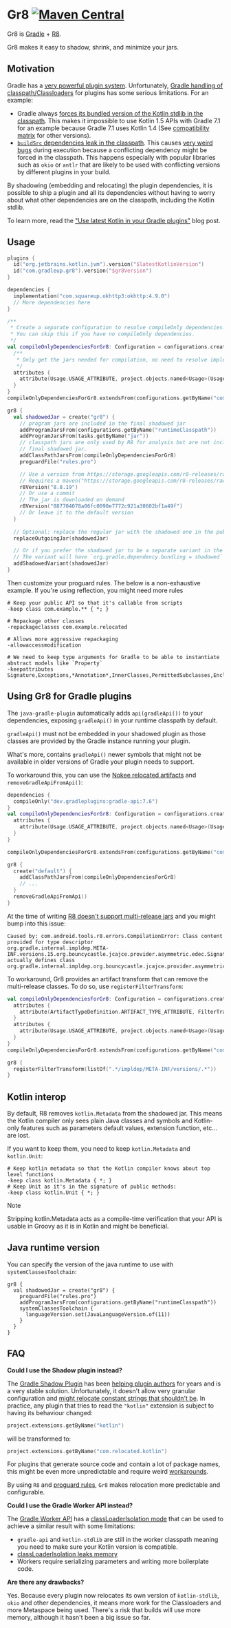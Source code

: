 # Gr8 [![Maven Central](https://img.shields.io/maven-central/v/com.gradleup/gr8-plugin?style=flat-square)](https://central.sonatype.com/namespace/com.gradleup)

Gr8 is [Gradle](https://gradle.org/) + [R8](https://r8.googlesource.com/r8). 

Gr8 makes it easy to shadow, shrink, and minimize your jars. 

## Motivation

Gradle has a [very powerful plugin system](https://r8.googlesource.com/r8). Unfortunately, [Gradle handling of classpath/Classloaders](https://dev.to/autonomousapps/build-compile-run-a-crash-course-in-classpaths-f4g) for plugins has some serious limitations. For an example:

* Gradle always [forces its bundled version of the Kotlin stdlib in the classpath](https://github.com/gradle/gradle/issues/16345). This makes it impossible to use Kotlin 1.5 APIs with Gradle 7.1 for an example because Gradle 7.1 uses Kotlin 1.4 (See [compatibility matrix](https://docs.gradle.org/current/userguide/compatibility.html) for other versions).
* [`buildSrc` dependencies leak in the classpath](https://github.com/gradle/gradle/issues/8301). This causes [very weird bugs](https://github.com/apollographql/apollo-android/issues/2939) during execution because a conflicting dependency might be forced in the classpath. This happens especially with popular libraries such as `okio` or `antlr` that are likely to be used with conflicting versions by different plugins in your build.

By shadowing (embedding and relocating) the plugin dependencies, it is possible to ship a plugin and all its dependencies without having to worry about what other dependencies are on the classpath, including the Kotlin stdlib.

To learn more, read the ["Use latest Kotlin in your Gradle plugins"](https://mbonnin.net/2021-11-12_use-latest-kotlin-in-your-gradle-plugins/) blog post.

## Usage

```kotlin
plugins {
  id("org.jetbrains.kotlin.jvm").version("$latestKotlinVersion")
  id("com.gradleup.gr8").version("$gr8Version")
}

dependencies {
  implementation("com.squareup.okhttp3:okhttp:4.9.0")
  // More dependencies here
}

/**
 * Create a separate configuration to resolve compileOnly dependencies.
 * You can skip this if you have no compileOnly dependencies. 
 */
val compileOnlyDependenciesForGr8: Configuration = configurations.create("compileOnlyDependenciesForGr8") {
  /**
   * Only get the jars needed for compilation, no need to resolve implementations
   */
  attributes {
    attribute(Usage.USAGE_ATTRIBUTE, project.objects.named<Usage>(Usage.JAVA_API))
  }
}
compileOnlyDependenciesForGr8.extendsFrom(configurations.getByName("compileOnly"))

gr8 {
  val shadowedJar = create("gr8") {
    // program jars are included in the final shadowed jar
    addProgramJarsFrom(configurations.getByName("runtimeClasspath"))
    addProgramJarsFrom(tasks.getByName("jar"))
    // classpath jars are only used by R8 for analysis but are not included in the
    // final shadowed jar.
    addClassPathJarsFrom(compileOnlyDependenciesForGr8)
    proguardFile("rules.pro")

    // Use a version from https://storage.googleapis.com/r8-releases/raw
    // Requires a maven("https://storage.googleapis.com/r8-releases/raw") repository
    r8Version("8.8.19")
    // Or use a commit
    // The jar is downloaded on demand
    r8Version("887704078a06fc0090e7772c921a30602bf1a49f")
    // Or leave it to the default version 
  }
  
  // Optional: replace the regular jar with the shadowed one in the publication
  replaceOutgoingJar(shadowedJar)

  // Or if you prefer the shadowed jar to be a separate variant in the default publication
  // The variant will have `org.gradle.dependency.bundling = shadowed`
  addShadowedVariant(shadowedJar)
}
```

Then customize your proguard rules. The below is a non-exhaustive example. If you're using reflection, you might need more rules 

```
# Keep your public API so that it's callable from scripts
-keep class com.example.** { *; }

# Repackage other classes
-repackageclasses com.example.relocated

# Allows more aggressive repackaging 
-allowaccessmodification

# We need to keep type arguments for Gradle to be able to instantiate abstract models like `Property`
-keepattributes Signature,Exceptions,*Annotation*,InnerClasses,PermittedSubclasses,EnclosingMethod,Deprecated,SourceFile,LineNumberTable
```

## Using Gr8 for Gradle plugins


The `java-gradle-plugin` automatically adds `api(gradleApi())` to your dependencies, exposing `gradleApi()` in your runtime classpath by default.

`gradleApi()` must not be embedded in your shadowed plugin as those classes are provided by the Gradle instance running your plugin.

What's more, contains `gradleApi()` newer symbols that might not be available in older versions of Gradle your plugin needs to support. 

To workaround this, you can use the [Nokee relocated artifacts](https://docs.nokee.dev/manual/gradle-plugin-development-plugin.html) and `removeGradleApiFromApi()`:

```kotlin
dependencies {
  compileOnly("dev.gradleplugins:gradle-api:7.6")
}
val compileOnlyDependenciesForGr8: Configuration = configurations.create("compileOnlyDependenciesForGr8") {
  attributes {
    attribute(Usage.USAGE_ATTRIBUTE, project.objects.named<Usage>(Usage.JAVA_API))
  }
}

compileOnlyDependenciesForGr8.extendsFrom(configurations.getByName("compileOnly"))

gr8 {
  create("default") {
    addClassPathJarsFrom(compileOnlyDependenciesForGr8)
    // ...
  }
  removeGradleApiFromApi()
}
```

At the time of writing [R8 doesn't support multi-release jars](https://issuetracker.google.com/u/1/issues/380805015) and you might bump into this issue:

```
Caused by: com.android.tools.r8.errors.CompilationError: Class content provided for type descriptor 
org.gradle.internal.impldep.META-INF.versions.15.org.bouncycastle.jcajce.provider.asymmetric.edec.SignatureSpi 
actually defines class org.gradle.internal.impldep.org.bouncycastle.jcajce.provider.asymmetric.edec.SignatureSpi
```

To workaround, Gr8 provides an artifact transform that can remove the multi-release classes. To do so, use `registerFilterTransform`:

```kotlin
val compileOnlyDependenciesForGr8: Configuration = configurations.create("compileOnlyDependenciesForGr8") {
  attributes {
    attribute(ArtifactTypeDefinition.ARTIFACT_TYPE_ATTRIBUTE, FilterTransform.artifactType)
  }
  attributes {
    attribute(Usage.USAGE_ATTRIBUTE, project.objects.named<Usage>(Usage.JAVA_API))
  }
}
compileOnlyDependenciesForGr8.extendsFrom(configurations.getByName("compileOnly"))

gr8 {
  registerFilterTransform(listOf(".*/impldep/META-INF/versions/.*"))
}
```

## Kotlin interop

By default, R8 removes `kotlin.Metadata` from the shadowed jar. This means the Kotlin compiler only sees plain Java classes and symbols and Kotlin-only features such as parameters default values, extension function, etc... are lost.

If you want to keep them, you need to keep `kotlin.Metadata` and `kotlin.Unit`:

```
# Keep kotlin metadata so that the Kotlin compiler knows about top level functions
-keep class kotlin.Metadata { *; }
# Keep Unit as it's in the signature of public methods:
-keep class kotlin.Unit { *; }
```

> [!NOTE]
> Stripping kotlin.Metadata acts as a compile-time verification that your API is usable in Groovy as it is in Kotlin and might be beneficial.

## Java runtime version

You can specify the version of the java runtime to use with `systemClassesToolchain`:

```
gr8 {
  val shadowedJar = create("gr8") {
    proguardFile("rules.pro")
    addProgramJarsFrom(configurations.getByName("runtimeClasspath"))
    systemClassesToolchain {
      languageVersion.set(JavaLanguageVersion.of(11))
    }
  }
}
```

## FAQ

**Could I use the Shadow plugin instead?**

The [Gradle Shadow Plugin](https://imperceptiblethoughts.com/shadow/) has been [helping plugin authors](https://www.alecstrong.com/posts/shading/) for years and is a very stable solution. Unfortunately, it doesn't allow very granular configuration and [might relocate constant strings that shouldn't be](https://github.com/johnrengelman/shadow/issues/232). In practice, any plugin that tries to read the `"kotlin"` extension is subject to having its behaviour changed:

```kotlin
project.extensions.getByName("kotlin")
```

will be transformed to:

```kotlin
project.extensions.getByName("com.relocated.kotlin")
```

For plugins that generate source code and contain a lot of package names, this might be even more unpredictable and require weird [workarounds](https://github.com/apollographql/apollo-android/blob/f72c3afd17655591aca90a6a118dbb7be9c50920/apollo-compiler/src/main/kotlin/com/apollographql/apollo/compiler/codegen/kotlin/OkioJavaTypeName.kt#L19).

By using `R8` and [proguard rules](https://www.guardsquare.com/manual/configuration/usage), `Gr8` makes relocation more predictable and configurable.

**Could I use the Gradle Worker API instead?** 

The [Gradle Worker API](https://docs.gradle.org/current/userguide/worker_api.html) has a [classLoaderIsolation mode](https://docs.gradle.org/current/kotlin-dsl/gradle/org.gradle.workers/-worker-executor/class-loader-isolation.html) that can be used to achieve a similar result with some limitations:
* `gradle-api` and `kotlin-stdlib` are still in the worker classpath meaning you need to make sure your Kotlin version is compatible.
* [classLoaderIsolation leaks memory](https://github.com/gradle/gradle/issues/18313)
* Workers require serializing parameters and writing more boilerplate code.

**Are there any drawbacks?**

Yes. Because every plugin now relocates its own version of `kotlin-stdlib`, `okio` and other dependencies, it means more work for the Classloaders and more Metaspace being used. There's a risk that builds will use more memory, although it hasn't been a big issue so far.

